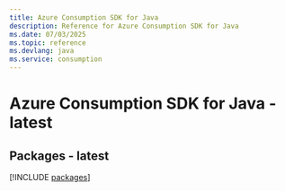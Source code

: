 ```yaml
---
title: Azure Consumption SDK for Java
description: Reference for Azure Consumption SDK for Java
ms.date: 07/03/2025
ms.topic: reference
ms.devlang: java
ms.service: consumption
---
```

# Azure Consumption SDK for Java - latest
## Packages - latest
[!INCLUDE [packages](consumption-index.md)]